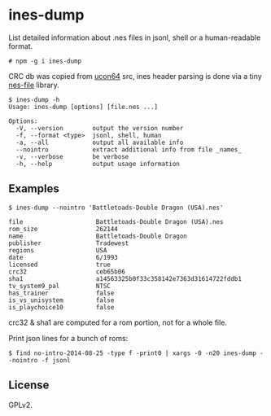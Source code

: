 # ines-dump

List detailed information about .nes files in jsonl, shell or a
human-readable format.

    # npm -g i ines-dump

CRC db was copied from [ucon64][] src, ines header parsing is done via
a tiny [nes-file][] library.

~~~
$ ines-dump -h
Usage: ines-dump [options] [file.nes ...]

Options:
  -V, --version        output the version number
  -f, --format <type>  jsonl, shell, human
  -a, --all            output all available info
  --nointro            extract additional info from file _names_
  -v, --verbose        be verbose
  -h, --help           output usage information
~~~

## Examples

~~~
$ ines-dump --nointro 'Battletoads-Double Dragon (USA).nes'

file                    Battletoads-Double Dragon (USA).nes
rom_size                262144
name                    Battletoads-Double Dragon
publisher               Tradewest
regions                 USA
date                    6/1993
licensed                true
crc32                   ceb65b06
sha1                    a14563325b0f33c358142e7363d31614722fddb1
tv_system9_pal          NTSC
has_trainer             false
is_vs_unisystem         false
is_playchoice10         false
~~~

crc32 & sha1 are computed for a rom portion, not for a whole file.

Print json lines for a bunch of roms:

    $ find no-intro-2014-08-25 -type f -print0 | xargs -0 -n20 ines-dump --nointro -f jsonl

## License

GPLv2.

[ucon64]: http://ucon64.sourceforge.net
[nes-file]: https://github.com/satoshinm/nes-file
